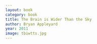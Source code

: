 ```yaml
---
layout: book
category: book
title: The Brain is Wider Than the Sky
author: Bryan Appleyard
year: 2011
image: tbiwtts.jpg
---
```

